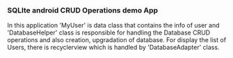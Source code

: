 ### SQLIte android CRUD Operations demo App
In this application 'MyUser' is data class that contains the info of user and 'DatabaseHelper' class is responsible for handling 
the Database CRUD operations and also creation, upgradation of database. For display the list of Users, there is recyclerview which is handled by 'DatabaseAdapter' class.

